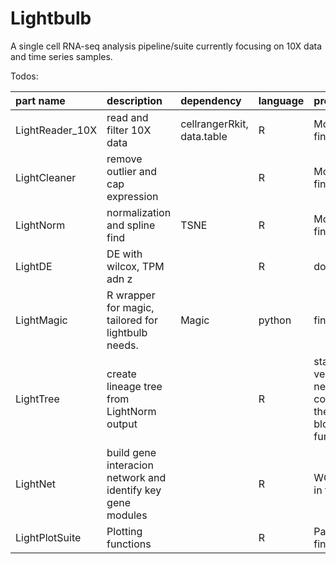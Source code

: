 # Lightbulb

A single cell RNA-seq analysis pipeline/suite currently focusing on 10X data and time series samples.

Todos:

|part name          | description	             | dependency |	language |	progress |
|:----------------- |:-------------------------- |:---------- |:-------- |:---------------------------|
|LightReader_10X    | read and filter 10X data   |	cellrangerRkit, data.table |	R |	Mostly finished |
|LightCleaner       |	remove outlier and cap expression |	|	R |	Mostly finished |
|LightNorm          |   normalization and spline find     | TSNE   | R     | Mostly finished |
|LightDE            |   DE with wilcox, TPM adn z | | R | done |
|LightMagic         |	R wrapper for magic, tailored for lightbulb needs. |	Magic |	python |	finished |
|LightTree          |	create lineage tree from LightNorm output       |	|	R |	stable version, need to correct the blocking function |
|LightNet           |	build gene interacion network and identify key gene modules |	|	R |	WCGNA in tree  |
|LightPlotSuite |	Plotting functions | |	R |	Partial finished |
